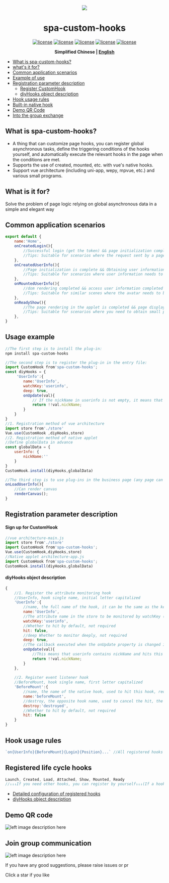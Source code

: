 

<div align="center">
<img src="https://photo.zastatic.com/images/common-cms/it/20220106/1641464912638_340742_t.png"/>
<h1 align="center"> spa-custom-hooks </h1>

[![license](https://img.shields.io/badge/license-%20MIT-blue.svg)](https://github.com/1977474741/spa-custom-hooks/blob/main/LICENSE ) [![license](https://img.shields.io/npm/v/spa-custom-hooks?color=red)](https://www.npmjs.com/package/spa-custom-hooks ) [![license](https://img.shields.io/bundlephobia/min/spa-custom-hooks)](https://www.npmjs.com/package/spa-custom-hooks) [![ license](https://img.shields.io/github/last-commit/1977474741/spa-custom-hooks)](https://github.com/1977474741/spa-custom-hooks/commits/main) [ ![license](https://img.shields.io/github/stars/1977474741?style=social)](https://github.com/1977474741)

**Simplified Chinese | [English](./README.EN.md)**
</div>

- [What is spa-custom-hooks? ](#head1)
- [ what's it for? ](#head2)
- [Common application scenarios](#head3)
- [Example of use](#head4)
- [Registration parameter description](#head5)
    - [Register CustomHook](#head6)
    - [diyHooks object description](#head7)
- [Hook usage rules](#head8)
- [Built-in native hook](#head9)
- [Demo QR Code](#head10)
- [Into the group exchange](#head11)

## <span id="head1">What is spa-custom-hooks? </span>
- A thing that can customize page hooks, you can register global asynchronous tasks, define the triggering conditions of the hooks yourself, and automatically execute the relevant hooks in the page when the conditions are met.
- Supports the use of created, mounted, etc. with vue's native hooks.
- Support vue architecture (including uni-app, wepy, mpvue, etc.) and various small programs.

## <span id="head2"> What is it for? </span>

Solve the problem of page logic relying on global asynchronous data in a simple and elegant way

## <span id="head3"> Common application scenarios</span>
````javascript
export default {
    name:'Home',
    onCreatedLogin(){
        //Successful login (get the token) && page initialization completed
        //Tips: Suitable for scenarios where the request sent by a page depends on the token
    },
    onCreatedUserInfo(){
        //Page initialization is complete && Obtaining user information is complete
        //Tips: Suitable for scenarios where user information needs to be used to make judgments when the page is initialized, and then go to the page logic
    },
    onMountedUserInfo(){
        //dom rendering completed && access user information completed
        //Tips: Suitable for similar scenes where the avatar needs to be rendered on the canvas when entering the page for the first time
    },
    onReadyShow(){
        //The page rendering in the applet is completed && page display
        //Tips: Suitable for scenarios where you need to obtain small program components or dom, and will be executed every time the page is displayed
    },
}
````

## <span id="head4"> Usage example</span>
```javascript
//The first step is to install the plug-in:
npm install spa-custom-hooks

//The second step is to register the plug-in in the entry file:
import CustomHook from'spa-custom-hooks';
const diyHooks = {
     'UserInfo':{
        name:'UserInfo',
        watchKey:'userinfo',
        deep: true,
        onUpdate(val){
            // If the nickName in userinfo is not empty, it means that the hook is hit
            return !!val.nickName;
        }
    }
}
//1. Registration method of vue architecture
import store from'./store'
Vue.use(CustomHook ,diyHooks,store)
//2. Registration method of native applet
//Define globalData in advance
const globalData = {
    userInfo: {
        nickName:''
    }
}
CustomHook.install(diyHooks,globalData)

//The third step is to use plug-ins in the business page (any page can be used, with low coupling and less repetitive code):
onLoadUserInfo(){
    //Can render canvas
    renderCanvas();
}
```

## <span id="head5"> Registration parameter description</span>
#### <span id="head6"> Sign up for CustomHook</span>
````javascript
//vue architecture-main.js
import store from'./store'
import CustomHook from'spa-custom-hooks';
Vue.use(CustomHook,diyHooks,store)
//Native applet architecture-app.js
import CustomHook from'spa-custom-hooks';
CustomHook.install(diyHooks,globalData)
````

#### <span id="head7"> diyHooks object description</span>
````javascript
{
    //1. Register the attribute monitoring hook
    //UserInfo, hook single name, initial letter capitalized
    'UserInfo':{
        //name, the full name of the hook, it can be the same as the key above if the monitoring attribute is required, it is required
        name:'UserInfo',
        //The attribute name in the store to be monitored by watchKey (equivalent to $store.state.userinfo), the attribute monitoring hook mode is required
        watchKey:'userinfo',
        //Whether to hit by default, not required
        hit: false,
        //deep Whether to monitor deeply, not required
        deep: true,
        //The callback executed when the onUpdate property is changed is used to determine whether to hit this hook. It is not required. The default value is equivalent to returning!! val
        onUpdate(val){
            //This means that userinfo contains nickName and hits this hook. Note that you cannot return asynchronously
            return !!val.nickName;
        }
    },
    
    //2. Register event listener hook
    //BeforeMount, hook single name, first letter capitalized
    'BeforeMount':{
        //name, the name of the native hook, used to hit this hook, required
        name:'beforeMount',
        //destroy, the opposite hook name, used to cancel the hit, the event listener hook is required
        destroy:'destroyed',
        //Whether to hit by default, not required
        hit: false
    }
}
````

## <span id="head8"> Hook usage rules</span>
````javascript
`on{UserInfo}{BeforeMount}{Login}{Position}...` //All registered hooks can be matched at will, the arrangement order does not affect the execution of the hooks, they are all in && relationship
````

## <span id="head9"> Registered life cycle hooks</span>
````javascript
Launch, Created, Load, Attached, Show, Mounted, Ready
//↓↓↓If you need other hooks, you can register by yourself↓↓↓(If a hook of the current framework and its corresponding opposite hook are inconsistent with the following configuration, you also need to manually register, for example, wepy has created but not destroyed)
````
- [Detailed configuration of registered hooks](https://github.com/1977474741/spa-custom-hooks/blob/main/lib/spa-custom-hooks/hooks.js)
- [diyHooks object description](#head7)

## <span id="head10"> Demo QR code</span>
![left image description here](https://pubser-res.zhenai.com/other/temp/202103/20/16460141027094.png?imageMogr2/thumbnail/200x200)

## <span id="head11"> Join group communication</span>
![left image description here](https://pubser-res.zhenai.com/other/temp/202103/20/17024414117439.png?imageMogr2/thumbnail/203x203)

If you have any good suggestions, please raise issues or pr

Click a star if you like